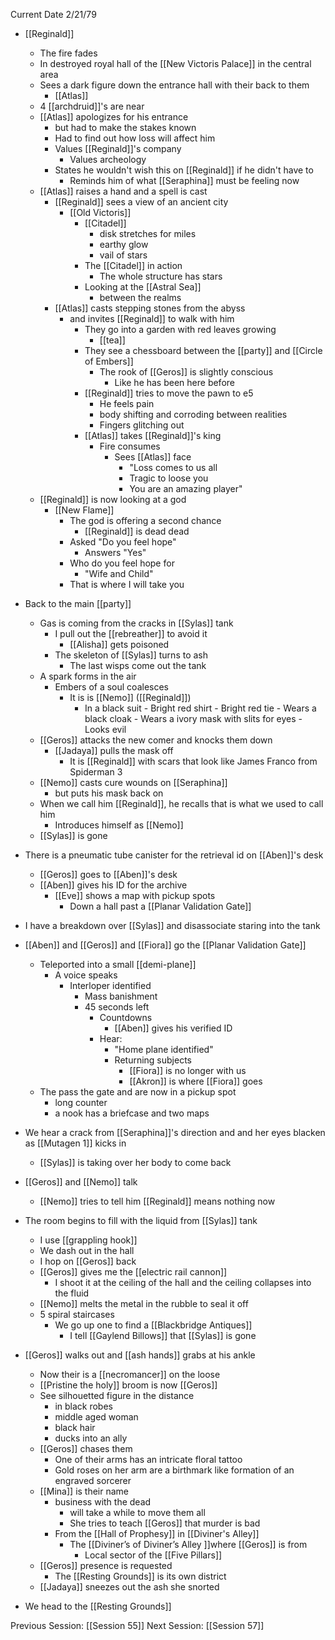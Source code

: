 Current Date 2/21/79

- [[Reginald]] 
	- The fire fades
	- In destroyed royal hall of the [[New Victoris Palace]] in the central area
	- Sees a dark figure down the entrance hall with their back to them
		- [[Atlas]]
	- 4 [[archdruid]]'s are near
	- [[Atlas]] apologizes for his entrance
		- but had to make the stakes known
		- Had to find out how loss will affect him
		- Values [[Reginald]]'s company
			- Values archeology 
		- States he wouldn't wish this on [[Reginald]] if he didn't have to
			- Reminds him of what [[Seraphina]] must be feeling now
	- [[Atlas]] raises a hand and a spell is cast
		- [[Reginald]] sees a view of an ancient city
			- [[Old Victoris]]
				- [[Citadel]]
					- disk stretches for miles
					- earthy glow
					- vail of stars
				- The [[Citadel]] in action
					- The whole structure has stars 
				- Looking at the [[Astral Sea]]
					- between the realms 
		- [[Atlas]] casts stepping stones from the abyss
			- and invites [[Reginald]] to walk with him
				- They go into a garden with red leaves growing
					- [[tea]]
				- They see a chessboard between the [[party]] and [[Circle of Embers]]
					- The rook of [[Geros]] is slightly conscious
						- Like he has been here before
				- [[Reginald]] tries to move the pawn to e5
					- He feels pain
					- body shifting and corroding between realities
					- Fingers glitching out
				- [[Atlas]] takes [[Reginald]]'s king
					- Fire consumes 
						- Sees [[Atlas]] face
							- "Loss comes to us all
							- Tragic to loose you
							- You are an amazing player"
	- [[Reginald]] is now looking at a god
		- [[New Flame]]
			- The god is offering a second chance
				- [[Reginald]] is dead dead
			- Asked "Do you feel hope"
				- Answers "Yes"
			- Who do you feel hope for
				- "Wife and Child"
			- That is where I will take you
			  
- Back to the main [[party]]
	- Gas is coming from the cracks in [[Sylas]] tank
		- I pull out the [[rebreather]] to avoid it
			- [[Alisha]] gets poisoned
		- The skeleton of [[Sylas]] turns to ash
			- The last wisps come out the tank
	- A spark forms in the air
		- Embers of a soul coalesces 
			- It is is [[Nemo]] ([[Reginald]])
				- In a black suit
							- Bright red shirt
						- Bright red tie
						- Wears a black cloak
						- Wears a ivory mask with slits for eyes
						- Looks evil
	- [[Geros]] attacks the new comer and knocks them down
		- [[Jadaya]] pulls the mask off
			- It is [[Reginald]] with scars that look like James Franco from Spiderman 3
	- [[Nemo]] casts cure wounds on [[Seraphina]] 
		- but puts his mask back on
	- When we call him [[Reginald]], he recalls that is what we used to call him
		- Introduces himself as [[Nemo]]
	- [[Sylas]] is gone
- There is a pneumatic tube canister for the retrieval id on [[Aben]]'s desk
	- [[Geros]] goes to [[Aben]]'s desk
	- [[Aben]] gives his ID for the archive
		- [[Eve]] shows a map with pickup spots
			- Down a hall past a [[Planar Validation Gate]]
- I have a breakdown over [[Sylas]] and disassociate staring into the tank
- [[Aben]] and [[Geros]] and [[Fiora]] go the [[Planar Validation Gate]]
	- Teleported into a small [[demi-plane]]
		- A voice speaks
			- Interloper identified
				- Mass banishment
				- 45 seconds left
					- Countdowns
						- [[Aben]] gives his verified ID
					- Hear:
						- "Home plane identified"
						- Returning subjects
							- [[Fiora]] is no longer with us
							- [[Akron]] is where [[Fiora]] goes
	- The pass the gate and are now in a pickup spot
		- long counter
		- a nook has a briefcase and two maps
- We hear a crack from [[Seraphina]]'s direction and and her eyes blacken as [[Mutagen 1]] kicks in
	- [[Sylas]] is taking over her body to come back 
- [[Geros]] and [[Nemo]] talk
	- [[Nemo]] tries to tell him [[Reginald]] means nothing now
- The room begins to fill with the liquid from [[Sylas]] tank
	- I use [[grappling hook]] 
	- We dash out in the hall
	- I hop on [[Geros]] back
	- [[Geros]] gives me the [[electric rail cannon]] 
		- I shoot it at the ceiling of the hall and the ceiling collapses into the fluid 
	- [[Nemo]] melts the metal in the rubble to seal it off
	- 5 spiral staircases
		- We go up one to find a [[Blackbridge Antiques]]
			- I tell [[Gaylend Billows]] that [[Sylas]] is gone
- [[Geros]] walks out and [[ash hands]] grabs at his ankle
	- Now their is a [[necromancer]] on the loose 
	- [[Pristine the holy]] broom is now [[Geros]] 
	- See silhouetted figure in the distance
		- in black robes 
		- middle aged woman
		- black hair
		- ducks into an ally
	- [[Geros]] chases them
		- One of their arms has an intricate floral tattoo 
		- Gold roses on her arm are a birthmark like formation of an engraved sorcerer 
	- [[Mina]] is their name 
		- business with the dead
			- will take a while to move them all
			- She tries to teach [[Geros]] that murder is bad
		- From the [[Hall of Prophesy]] in [[Diviner's Alley]]
			- The [[Diviner’s of Diviner’s Alley ]]where [[Geros]] is from
				- Local sector of the [[Five Pillars]]
	- [[Geros]] presence is requested
		- The [[Resting Grounds]] is its own district 
	- [[Jadaya]] sneezes out the ash she snorted 
- We head to the [[Resting Grounds]] 

Previous Session: [[Session 55]]
Next Session: [[Session 57]] 